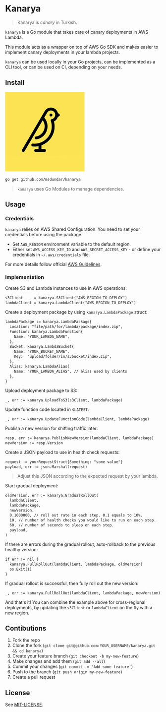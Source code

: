 # Kanarya

> Kanarya is _canary_ in Turkish.

`kanarya` is a Go module that takes care of canary deployments in AWS Lambda.

This module acts as a wrapper on top of AWS Go SDK and makes easier to
implement canary deployments in your lambda projects.

`kanarya` can be used locally in your Go projects, can be implemented as a CLI
tool, or can be used on CI, depending on your needs.

## Install

![](https://raw.githubusercontent.com/msdundar/kanarya/master/assets/logo_256.png)

```sh
go get github.com/msdundar/kanarya
```

> `kanarya` uses Go Modules to manage dependencies.

## Usage

### Credentials

`kanarya` relies on AWS Shared Configuration. You need to set your credentials
before using the package.

- Set `AWS_REGION` environment variable to the default region.
- Either set `AWS_ACCESS_KEY_ID` and `AWS_SECRET_ACCESS_KEY` - or define your
  credentials in `~/.aws/credentials` file.

For more details follow official [AWS Guidelines](https://aws.github.io/aws-sdk-go-v2/docs/configuring-sdk/).

### Implementation

Create S3 and Lambda instances to use in AWS operations:

```golang
s3Client     = kanarya.S3Client("AWS_REGION_TO_DEPLOY")
lambdaClient = kanarya.LambdaClient("AWS_REGION_TO_DEPLOY")
```

Create a deployment package by using `kanarya.LambdaPackage` struct:

```golang
lambdaPackage := kanarya.LambdaPackage{
  Location: "file/path/for/lambda/package/index.zip",
  Function: kanarya.LambdaFunction{
    Name: "YOUR_LAMBDA_NAME",
  },
  Bucket: kanarya.LambdaBucket{
    Name: "YOUR_BUCKET_NAME",
    Key:  "upload/folder/in/s3bucket/index.zip",
  },
  Alias: kanarya.LambdaAlias{
    Name: "YOUR_LAMBDA_ALIAS", // alias used by clients
  },
}
```

Upload deployment package to S3:

```golang
_, err := kanarya.UploadToS3(s3Client, lambdaPackage)
```

Update function code located in `$LATEST`:

```golang
_, err := kanarya.UpdateFunctionCode(lambdaClient, lambdaPackage)
```

Publish a new version for shifting traffic later:

```golang
resp, err := kanarya.PublishNewVersion(lambdaClient, lambdaPackage)
newVersion := resp.Version
```

Create a JSON payload to use in health check requests:

```golang
request := yourRequestStruct{Something: "some value"}
payload, err := json.Marshal(request)
```

> Adjust this JSON according to the expected request by your lambda.

Start gradual deployment:

```golang
oldVersion, err := kanarya.GradualRollOut(
  lambdaClient,
  lambdaPackage,
  newVersion,
  0.1000000, // roll out rate in each step. 0.1 equals to 10%.
  10, // number of health checks you would like to run on each step.
  60, // number of seconds to sleep on each step.
  payload,
)
```

If there are errors during the gradual rollout, auto-rollback to the previous
healthy version:

```golang
if err != nil {
  kanarya.FullRollOut(lambdaClient, lambdaPackage, oldVersion)
  os.Exit(1)
}
```

If gradual rollout is successful, then fully roll out the new version:

```golang
_, err := kanarya.FullRollOut(lambdaClient, lambdaPackage, newVersion)
```

And that's it! You can combine the example above for cross-regional deployments,
by updating the `s3Client` or `lambdaClient` on the fly with a new region.

## Contibutions

1. Fork the repo
2. Clone the fork (`git clone git@github.com:YOUR_USERNAME/kanarya.git && cd kanarya`)
3. Create your feature branch (`git checkout -b my-new-feature`)
4. Make changes and add them (`git add --all`)
5. Commit your changes (`git commit -m 'Add some feature'`)
6. Push to the branch (`git push origin my-new-feature`)
7. Create a pull request

## License

See [MIT-LICENSE](https://github.com/msdundar/kanarya/blob/master/MIT-LICENSE).
